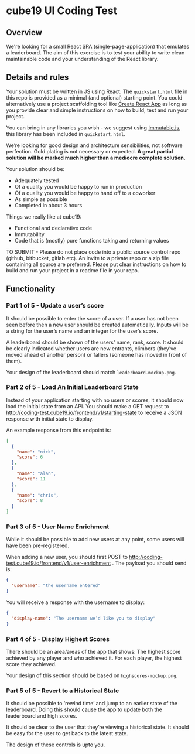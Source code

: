 # cube19 UI Coding Test

## Overview
We're looking for a small React SPA (single-page-application) that emulates a leaderboard. The aim of this exercise is to test your ability to write clean maintainable code and your understanding of the React library.

## Details and rules
Your solution must be written in JS using React. The `quickstart.html` file in this repo is provided as a minimal (and optional) starting point. You could alternatively use a project scaffolding tool like [Create React App](https://create-react-app.dev/) as long as you provide clear and simple instructions on how to build, test and run your project.

You can bring in any libraries you wish - we suggest using [Immutable.js](https://github.com/immutable-js/immutable-js), this library has been included in `quickstart.html`.

We’re looking for good design and architecture sensibilities, not software perfection. Gold plating is not necessary or expected. **A great partial solution will be marked much higher than a mediocre complete solution.**

Your solution should be:
* Adequately tested
* Of a quality you would be happy to run in production
* Of a quality you would be happy to hand off to a coworker
* As simple as possible
* Completed in about 3 hours

Things we really like at cube19:
* Functional and declarative code
* Immutability
* Code that is (mostly) pure functions taking and returning values

TO SUBMIT - Please do not place code into a public source control repo (github, bitbucket, gitlab etc).  An invite to a private repo or a zip file containing all source are preferred. Please put clear instructions on how to build and run your project in a readme file in your repo.

## Functionality
### Part 1 of 5 - Update a user’s score
It should be possible to enter the score of a user. If a user has not been seen before then a new user should be created automatically. Inputs will be a string for the user’s name and an integer for the user’s score.

A leaderboard should be shown of the users' name, rank, score. It should be clearly indicated whether users are new entrants, climbers (they’ve moved ahead of another person) or fallers (someone has moved in front of them).

Your design of the leaderboard should match `leaderboard-mockup.png`.

### Part 2 of 5 - Load An Initial Leaderboard State
Instead of your application starting with no users or scores, it should now load the initial state from an API.
You should make a GET request to http://coding-test.cube19.io/frontend/v1/starting-state to receive a JSON response with initial state to display.

An example response from this endpoint is:

```json
[
  {
    "name": "nick",
    "score": 6
  },
  {
    "name": "alan",
    "score": 11
  },
  {
    "name": "chris",
    "score": 8
  }
]
```


### Part 3 of 5 - User Name Enrichment
While it should be possible to add new users at any point, some users will have been pre-registered.

When adding a new user, you should first POST to http://coding-test.cube19.io/frontend/v1/user-enrichment .  The payload you should send is:
```json
{
  "username": "the username entered"
}
```

You will receive a response with the username to display: 
```json
{
  "display-name": "The username we’d like you to display"
}
```

### Part 4 of 5 - Display Highest Scores

There should be an area/areas of the app that shows:
The highest score achieved by any player and who achieved it.
For each player, the highest score they achieved.

Your design of this section should be based on `highscores-mockup.png`.

### Part 5 of 5 - Revert to a Historical State

It should be possible to ‘rewind time’ and jump to an earlier state of the leaderboard. Doing this should cause the app to update both the leaderboard and high scores.

It should be clear to the user that they’re viewing a historical state.
It should be easy for the user to get back to the latest state.

The design of these controls is upto you.
